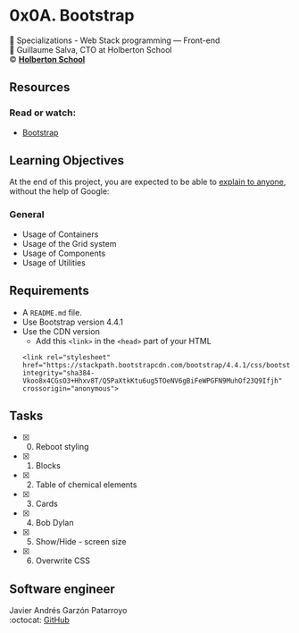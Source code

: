 # 0x0A. Bootstrap
:open_file_folder: Specializations - Web Stack programming ― Front-end  
:bust_in_silhouette: Guillaume Salva, CTO at Holberton School  
:copyright: **[Holberton School](https://www.holbertonschool.com/)**

## Resources
### Read or watch:
* [Bootstrap](https://getbootstrap.com/)

## Learning Objectives
At the end of this project, you are expected to be able to [explain to anyone](https://fs.blog/2012/04/feynman-technique/), without the help of Google:
### General
* Usage of Containers
* Usage of the Grid system
* Usage of Components
* Usage of Utilities

## Requirements
* A ```README.md``` file.
* Use Bootstrap version 4.4.1
* Use the CDN version
  - Add this ```<link>``` in the ```<head>``` part of your HTML
  ```
  <link rel="stylesheet" href="https://stackpath.bootstrapcdn.com/bootstrap/4.4.1/css/bootstrap.min.css" integrity="sha384-Vkoo8x4CGsO3+Hhxv8T/Q5PaXtkKtu6ug5TOeNV6gBiFeWPGFN9MuhOf23Q9Ifjh" crossorigin="anonymous">
  ```

## Tasks
* [x] 0. Reboot styling
* [x] 1. Blocks
* [x] 2. Table of chemical elements
* [x] 3. Cards
* [x] 4. Bob Dylan
* [x] 5. Show/Hide - screen size
* [x] 6. Overwrite CSS

## Software engineer
Javier Andrés Garzón Patarroyo  
:octocat: [GitHub](https://github.com/javierandresgp/)
